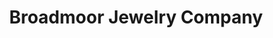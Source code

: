 ---
title: "Broadmoor Jewelry Company"
url: /colorado-springs/broadmoor-jewelry-company/
shop: jewelry
---